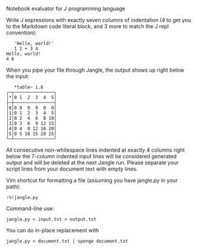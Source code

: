 Notebook evaluator for J programming language

Write J expressions with exactly seven columns of indentation (4 to get you to
the Markdown code literal block, and 3 more to match the J repl convention):

       'Hello, world!'
       1 2 + 3 4
    Hello, world!
    4 6

When you pipe your file through Jangle, the output shows up right below the
input:

       *table~ i.6
    ┌─┬───────────────┐
    │*│0 1  2  3  4  5│
    ├─┼───────────────┤
    │0│0 0  0  0  0  0│
    │1│0 1  2  3  4  5│
    │2│0 2  4  6  8 10│
    │3│0 3  6  9 12 15│
    │4│0 4  8 12 16 20│
    │5│0 5 10 15 20 25│
    └─┴───────────────┘

All consecutive non-whitespace lines indented at exactly 4 columns right below
the 7-column indented input lines will be considered generated output and will
be deleted at the next Jangle run. Please separate your script lines from your
document text with empty lines.

Vim shortcut for formatting a file (assuming you have jangle.py in your path):

    :%!jangle.py

Command-line use:

    jangle.py < input.txt > output.txt

You can do in-place replacement with

    jangle.py < document.txt | sponge document.txt
